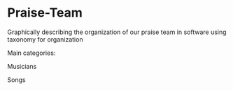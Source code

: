 # Praise-Team
Graphically describing the organization of our praise team in software using taxonomy for organization 

Main categories:

Musicians 

Songs
